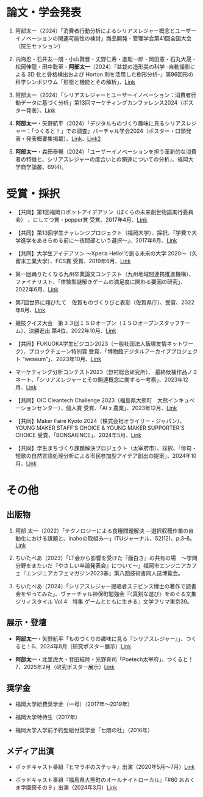 # 論文・学会発表

1. 阿部太一（2024）「消費者行動分析によるシリアスレジャー概念とユーザーイノベーションの関連可能性の検討」商品開発・管理学会第41回全国大会（院生セッション）

1. 内海忍・石井友一朗・小山賢晋・丈野仁寿・進聡一郎・岡田憲・石丸大晟・松岡伸龍・田中聡至・**阿部太一**（2024）「盆栽の造形美の科学 -自動撮影による 3D 化と骨格検出および Horton 則を活用した樹形分析-」第96回形の科学シンポジウム「形態と機能とその解析」、[Link](https://katachi-jp.com/sympo96)

1. 阿部太一（2024）「シリアスレジャーとユーザーイノベーション：消費者行動データに基づく分析」第13回マーケティングカンファレンス2024（ポスター発表）、[Link](https://www.j-mac.or.jp/wordpress/wp-content/uploads/2024/01/poster18_2024.pdf)

1. **阿部太一**・矢野航平（2024）「デジタルものづくり趣味に見るシリアスレジャー：「つくると！」での調査」バーチャル学会2024（ポスター・口頭発表・発表概要集掲載）、[Link](https://www.jstage.jst.go.jp/article/vconf/2024/0/2024_112/_article/-char/ja)、[Link2](https://www.youtube.com/live/jP6l1-_NTKE?si=FqHWxfjWYbmLeQxL&t=1910)

1. **阿部太一**・森田泰暢（2024）「ユーザーイノベーションを担う革新的な消費者の特徴と、シリアスレジャーの度合いとの関連についての分析」、福岡大学商学論叢、69(4)。


# 受賞・採択
-  【共同】第1回福岡ロボットアイデアソン（ぼくらの未来創世物語実行委員会） 、にしてつ賞・pepper賞 受賞、2017年4月、[Link](https://robotstart.info/2018/01/31/fukuoka-ideathon-2.html)

- 【共同】第13回学生チャレンジプロジェクト（福岡大学）、採択、「学費で大学進学をあきらめる前に～夜間部という選択～」、2017年6月、[Link](https://www.fukuoka-u.ac.jp/column_list/student37/17/08/01100500.html)

- 【共同】大学生アイデアソン ～Xperia Hello!で創る未来の大学 2020～（久留米工業大学）、FCS賞 受賞、2019年6月、[Link](https://x.com/Fukudai_ES/status/1135389285119451141)

- 第一回踊りたくなる九州卒業論文コンテスト（九州地域間連携推進機構）、ファイナリスト、「体験型謎解きゲームの満足度に関わる要因の研究」、2022年6月、[Link](https://note.com/npb_kyushu/n/n99a05cdde004)

- 第7回世界に翔びたて　佐賀ものづくりびと表彰（佐賀県庁）、受賞、2022年8月、[Link](https://www.pref.saga.lg.jp/kiji00392453/index.html)

- 競技クイズ大会　第３３回ＩＳＤオープン（ＩＳＤオープンスタッフチーム）、決勝進出 第4位、2022年10月、[Link](https://quiz-schedule.info/show/2221)

- 【共同】FUKUOKA学生ビジコン2023（一般社団法人飯塚友情ネットワーク）、ブロックチェーン特別賞 受賞、「博物館デジタルアーカイブプロジェクト “weseum”」、2023年10月、[Link](https://www.fukuoka-u.ac.jp/fukudaism/campus_life/23/11/18852.html)

- マーケティング分析コンテスト2023（野村総合研究所）、 最終候補作品ノミネート、「シリアスレジャーとその関連概念に関する一考察」、2023年12月、[Link](https://www.is.nri.co.jp/contest/2023/report.html)

- 【共同】OIC Cleantech Challenge 2023（福島県大熊町　大熊インキュベーションセンター）、個人賞 受賞、「AI x 農業」、2023年12月、[Link](https://okuma-ic.jp/1106/)

- 【共同】Maker Faire Kyoto 2024（株式会社オライリー・ジャパン）、YOUNG MAKER STAFF'S CHOICE & YOUNG MAKER SUPPORTER'S CHOICE 受賞、「BONSAIENCE」、2024年5月、[Link](https://bonsaience.jp/ja/news/youngmaker)

- 【共同】学生まちづくり課題解決プロジェクト（太宰府市）、採択、「俳句・短歌の自然言語処理分析による市民参加型アイデア創出の提案」、2024年10月、[Link](https://www.fukuoka-u.ac.jp/fukudaism/education/24/11/19820.html)

# その他
## 出版物
1. 阿部 太一（2022）「テクノロジーによる食糧問題解決 ―選択収穫作業の自動化における課題と、inahoの取組み―」ITUジャーナル、52(12)、p.3-6。[Link](https://www.ituaj.jp/?itujournal=2022_12)

1. ちいたべあ（2023）「LT会から影響を受けた『面白さ』の共有の場　〜学問分野をまたいだ『やさしい卒論発表会』について〜」福岡市エンジニアカフェ『エンジニアカフェマガジン2023春』第八回技術書同人誌博覧会。

1. ちいたべあ（2024）「シリアスレジャー提唱者ステビンス博士の著作で読書会をやってみた」、ヴァーチャル神保町勉強会『〈真剣な遊び〉をめぐる文集 ジリィスタイル Vol.4　特集 ゲームとともに生きる』文学フリマ東京39。

## 展示・登壇
- **阿部太一**・矢野航平「ものづくりの趣味に見る『シリアスレジャー』」、つくると！6、2024年8月（研究ポスター展示）[Link](https://vol6.tsukuruto.net/exhibitor/%E3%81%A1%E3%81%84%E3%81%9F%E3%81%B9%E3%81%82%EF%BC%88%E7%A6%8F%E5%B2%A1%E5%A4%A7-m2%EF%BC%89/)

- **阿部太一**・北里虎大・登田結陸・光野真司「Poetech太宰府」、つくると！7、2025年2月（研究ポスター展示）[Link](https://vol7.tsukuruto.net/exhibitor/%e3%83%81%e3%83%bc%e3%83%a0%e3%80%8c%e3%83%92%e3%83%9e%e3%83%a9%e3%83%9c%e3%80%8d/)

## 奨学金
- 福岡大学給費奨学金（一号）（2017年〜2019年）

- 福岡大学特待生（2017年）

- 福岡大学入学前予約型給付奨学金「七隈の杜」（2016年）

## メディア出演
- ポッドキャスト番組『ヒマラボのステッキ』出演（2020年5月〜7月）[Link](https://open.spotify.com/show/3tB56q1QEVYoTRjOrEg06Y)

- ポッドキャスト番組『福島県大熊町のオールナイトローカル』「#60 おおくま学園祭その９」出演（2024年3月）[Link](https://open.spotify.com/episode/2JAjBokllsRNQwTEfnSIGB?si=D6o2j721TbOKuRmh53Gd2A)
